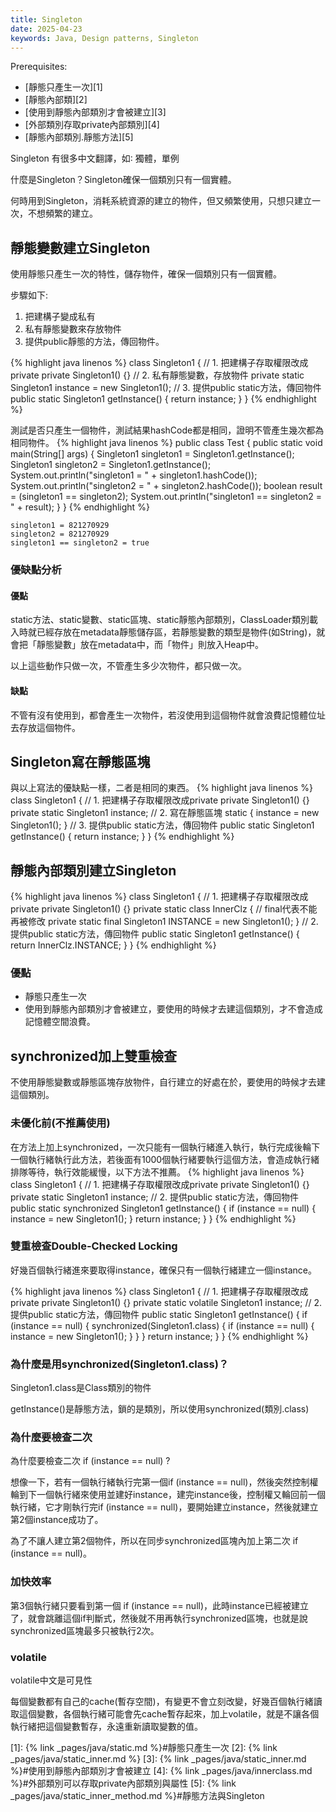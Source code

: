 ```yaml
---
title: Singleton
date: 2025-04-23
keywords: Java, Design patterns, Singleton
---
```

Prerequisites:

- [靜態只產生一次][1]
- [靜態內部類][2]
- [使用到靜態內部類別才會被建立][3]
- [外部類別存取private內部類別][4]
- [靜態內部類別.靜態方法][5]

Singleton 有很多中文翻譯，如∶ 獨體，單例

什麼是Singleton？Singleton確保一個類別只有一個實體。

何時用到Singleton，消耗系統資源的建立的物件，但又頻繁使用，只想只建立一次，不想頻繁的建立。

## 靜態變數建立Singleton
使用靜態只產生一次的特性，儲存物件，確保一個類別只有一個實體。

步驟如下:
1. 把建構子變成私有
2. 私有靜態變數來存放物件
3. 提供public靜態的方法，傳回物件。

{% highlight java linenos %}
class Singleton1 {
  // 1. 把建構子存取權限改成private
  private Singleton1() {}
  // 2. 私有靜態變數，存放物件
  private static Singleton1 instance = new Singleton1();
  // 3. 提供public static方法，傳回物件
  public static Singleton1 getInstance() {
    return instance;
  }
}
{% endhighlight %}

測試是否只產生一個物件，測試結果hashCode都是相同，證明不管產生幾次都為相同物件。
{% highlight java linenos %}
public class Test {
  public static void main(String[] args) {
    Singleton1 singleton1 = Singleton1.getInstance();
    Singleton1 singleton2 = Singleton1.getInstance();
    System.out.println("singleton1 = " + singleton1.hashCode());
    System.out.println("singleton2 = " + singleton2.hashCode());
    boolean result = (singleton1 == singleton2);
    System.out.println("singleton1 == singleton2 = " + result);
  }
}
{% endhighlight %}
```
singleton1 = 821270929
singleton2 = 821270929
singleton1 == singleton2 = true
```

### 優缺點分析
#### 優點
static方法、static變數、static區塊、static靜態內部類別，ClassLoader類別載入時就已經存放在metadata靜態儲存區，若靜態變數的類型是物件(如String)，就會把「靜態變數」放在metadata中，而「物件」則放入Heap中。

以上這些動作只做一次，不管產生多少次物件，都只做一次。

#### 缺點
不管有沒有使用到，都會產生一次物件，若沒使用到這個物件就會浪費記憶體位址去存放這個物件。

## Singleton寫在靜態區塊
與以上寫法的優缺點一樣，二者是相同的東西。
{% highlight java linenos %}
class Singleton1 {
  // 1. 把建構子存取權限改成private
  private Singleton1() {}
  private static Singleton1 instance;
  // 2. 寫在靜態區塊
  static {
    instance = new Singleton1();
  }
  // 3. 提供public static方法，傳回物件
  public static Singleton1 getInstance() {
    return instance;
  }
}
{% endhighlight %}

## 靜態內部類別建立Singleton
{% highlight java linenos %}
class Singleton1 {
  // 1. 把建構子存取權限改成private
  private Singleton1() {}
  private static class InnerClz {
    // final代表不能再被修改
    private static final Singleton1 INSTANCE = new Singleton1();
  }
  // 2. 提供public static方法，傳回物件
  public static Singleton1 getInstance() {
    return InnerClz.INSTANCE;
  }
}
{% endhighlight %}

### 優點
- 靜態只產生一次
- 使用到靜態內部類別才會被建立，要使用的時候才去建這個類別，才不會造成記憶體空間浪費。

## synchronized加上雙重檢查
不使用靜態變數或靜態區塊存放物件，自行建立的好處在於，要使用的時候才去建這個類別。

### 未優化前(不推薦使用)
在方法上加上synchronized，一次只能有一個執行緒進入執行，執行完成後輪下一個執行緒執行此方法，若後面有1000個執行緒要執行這個方法，會造成執行緒排隊等待，執行效能緩慢，以下方法不推薦。
{% highlight java linenos %}
class Singleton1 {
  // 1. 把建構子存取權限改成private
  private Singleton1() {}
  private static Singleton1 instance;
  // 2. 提供public static方法，傳回物件
  public static synchronized Singleton1 getInstance() {
    if (instance == null) {
      instance = new Singleton1();
    }
    return instance;
  }
}
{% endhighlight %}

### 雙重檢查Double-Checked Locking
好幾百個執行緒進來要取得instance，確保只有一個執行緒建立一個instance。

{% highlight java linenos %}
class Singleton1 {
  // 1. 把建構子存取權限改成private
  private Singleton1() {}
  private static volatile Singleton1 instance;
  // 2. 提供public static方法，傳回物件
  public static Singleton1 getInstance() {
    if (instance == null) {
      synchronized(Singleton1.class) {
        if (instance == null) {
          instance = new Singleton1();
        }
      }
    }
    return instance;
  }
}
{% endhighlight %}

### 為什麼是用synchronized(Singleton1.class)？

Singleton1.class是Class類別的物件

getInstance()是靜態方法，鎖的是類別，所以使用synchronized(類別.class)

### 為什麼要檢查二次

為什麼要檢查二次 if (instance == null) ?

想像一下，若有一個執行緒執行完第一個if (instance == null)，然後突然控制權輪到下一個執行緒來使用並建好instance，建完instance後，控制權又輪回前一個執行緒，它才剛執行完if (instance == null)，要開始建立instance，然後就建立第2個instance成功了。

為了不讓人建立第2個物件，所以在同步synchronized區塊內加上第二次 if (instance == null)。

### 加快效率
第3個執行緒只要看到第一個 if (instance == null)，此時instance已經被建立了，就會跳離這個if判斷式，然後就不用再執行synchronized區塊，也就是說synchronized區塊最多只被執行2次。

### volatile
volatile中文是可見性

每個變數都有自己的cache(暫存空間)，有變更不會立刻改變，好幾百個執行緒讀取這個變數，各個執行緒可能會先cache暫存起來，加上volatile，就是不讓各個執行緒把這個變數暫存，永遠重新讀取變數的值。


[1]: {% link _pages/java/static.md %}#靜態只產生一次
[2]: {% link _pages/java/static_inner.md %}
[3]: {% link _pages/java/static_inner.md %}#使用到靜態內部類別才會被建立
[4]: {% link _pages/java/innerclass.md %}#外部類別可以存取private內部類別與屬性
[5]: {% link _pages/java/static_inner_method.md %}#靜態方法與Singleton